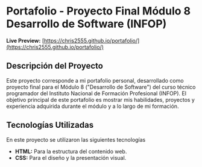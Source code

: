 # Portafolio - Proyecto Final Módulo 8 Desarrollo de Software (INFOP)



**Live Preview:** [https://chris2555.github.io/portafolio/](https://chris2555.github.io/portafolio/)

## Descripción del Proyecto

Este proyecto corresponde a mi portafolio personal, desarrollado como proyecto final para el Módulo 8 ("Desarrollo de Software") del curso técnico programador del Instituto Nacional de Formación Profesional (INFOP). El objetivo principal de este portafolio es mostrar mis habilidades, proyectos y experiencia adquirida durante el módulo y a lo largo de mi formación.

## Tecnologías Utilizadas

En este proyecto se utilizaron las siguientes tecnologías 

* **HTML:** Para la estructura del contenido web.
* **CSS:** Para el diseño y la presentación visual.









